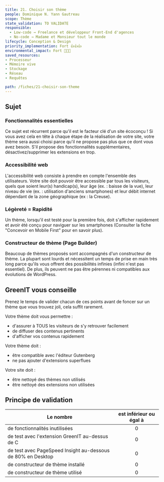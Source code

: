 ```yaml
---
title: 21. Choisir son thème
people: Dominique N. Yann Gautreau
scope: Thème
state_validation: TO VALIDATE
responsible: 
  - Low-code → Freelance et développeur Front-End d'agences
  - No-code → Madame et Monsieur tout le monde
lifecycle: Conception & Design
priority_implementation: Fort 👍👍👍
environmental_impact: Fort 🌱🌱🌱
saved_resources: 
- Processeur
- Mémoire vive
- Stockage
- Réseau
- Requêtes

path: /fiches/21-choisir-son-theme
---
```


## Sujet

### Fonctionnalités essentielles

Ce sujet est récurrent parce qu'il est le facteur clé d'un site écoconçu !
Si vous avez cela en tête à chaque étape de la réalisation de votre site, votre thème sera aussi choisi parce qu'il ne propose pas plus que ce dont vous avez besoin. S'il propose des fonctionnalités supplémentaires, désactivez/supprimer les extensions en trop.

### Accessibilité web

L'accessibilité web consiste à prendre en compte l'ensemble des utilisateurs.
Votre site doit pouvoir être accessible par tous les visiteurs, quels que soient leur(s) handicap(s), leur âge (ex. : baisse de la vue), leur niveau de vie (ex. : utilisation d'anciens smartphones) et leur débit internet dépendant de la zone géographique (ex : la Creuse).

### Légèreté = Rapidité

Un thème, lorsqu'il est testé pour la première fois, doit s'afficher rapidement et avoir été conçu pour naviguer sur les smartphones (Consulter la fiche "Concevoir en Mobile First" pour en savoir plus).

### Constructeur de thème (Page Builder)

Beaucoup de thèmes proposés sont accompagnés d'un constructeur de thème. La plupart sont lourds et nécessitent un temps de prise en main très long parce qu'ils vous offrent des possibilités infinies (infini n'est pas essentiel). De plus, ils peuvent ne pas être pérennes ni compatibles aux évolutions de WordPress.

## GreenIT vous conseille

Prenez le temps de valider chacun de ces points avant de foncer sur un thème que vous trouvez joli, cela suffit rarement.

Votre thème doit vous permettre :
- d'assurer à TOUS les visiteurs de s'y retrouver facilement
- de diffuser des contenus pertinents
- d'afficher vos contenus rapidement

Votre thème doit :
- être compatible avec l'éditeur Gutenberg
- ne pas ajouter d'extensions superflues

Votre site doit : 
- être nettoyé des thèmes non utilisés
- être nettoyé des extensions non utilisées

## Principe de validation

| Le nombre | est inférieur ou égal à |
| ------------- | :---------------------: |
| de fonctionnalités inutilisées        |            0            |
| de test avec l'extension GreenIT au-dessus de C        |            0            |
| de test avec PageSpeed Insight au-dessous de 80% en Desktop       |            0            |
| de constructeur de thème installé      |            0            |
| de constructeur de thème utilisé      |            0            |
